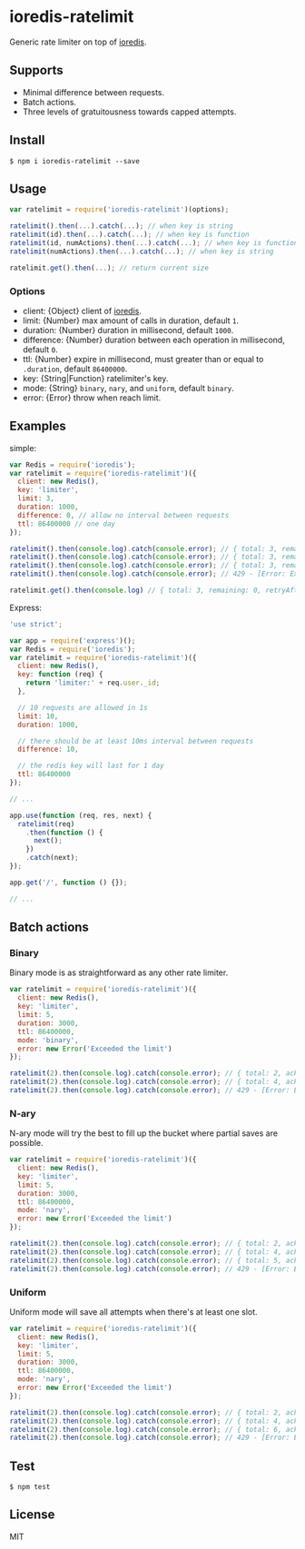 # ioredis-ratelimit

Generic rate limiter on top of [ioredis](https://github.com/luin/ioredis).

## Supports

- Minimal difference between requests.
- Batch actions.
- Three levels of gratuitousness towards capped attempts.

## Install

```
$ npm i ioredis-ratelimit --save
```

## Usage

```javascript
var ratelimit = require('ioredis-ratelimit')(options);

ratelimit().then(...).catch(...); // when key is string
ratelimit(id).then(...).catch(...); // when key is function
ratelimit(id, numActions).then(...).catch(...); // when key is function and batch actions are requested
ratelimit(numActions).then(...).catch(...); // when key is string

ratelimit.get().then(...); // return current size
```

### Options

- client: {Object} client of [ioredis](https://github.com/luin/ioredis).
- limit: {Number} max amount of calls in duration, default `1`.
- duration: {Number} duration in millisecond, default `1000`.
- difference: {Number} duration between each operation in millisecond, default `0`.
- ttl: {Number} expire in millisecond, must greater than or equal to `.duration`, default `86400000`.
- key: {String|Function} ratelimiter's key.
- mode: {String} `binary`, `nary`, and `uniform`, default `binary`.
- error: {Error} throw when reach limit.

## Examples

simple:

```javascript
var Redis = require('ioredis');
var ratelimit = require('ioredis-ratelimit')({
  client: new Redis(),
  key: 'limiter',
  limit: 3,
  duration: 1000,
  difference: 0, // allow no interval between requests
  ttl: 86400000 // one day
});

ratelimit().then(console.log).catch(console.error); // { total: 3, remaining: 2 }
ratelimit().then(console.log).catch(console.error); // { total: 3, remaining: 1 }
ratelimit().then(console.log).catch(console.error); // { total: 3, remaining: 0 }
ratelimit().then(console.log).catch(console.error); // 429 - [Error: Exceeded the limit]

ratelimit.get().then(console.log) // { total: 3, remaining: 0, retryAfterMS: 1000 }
```

Express:

```javascript
'use strict';

var app = require('express')();
var Redis = require('ioredis');
var ratelimit = require('ioredis-ratelimit')({
  client: new Redis(),
  key: function (req) {
    return 'limiter:' + req.user._id;
  },

  // 10 requests are allowed in 1s
  limit: 10,
  duration: 1000,

  // there should be at least 10ms interval between requests 
  difference: 10,

  // the redis key will last for 1 day
  ttl: 86400000
});

// ...

app.use(function (req, res, next) {
  ratelimit(req)
    .then(function () {
      next();
    })
    .catch(next);
});

app.get('/', function () {});

// ...
```

## Batch actions

### Binary

Binary mode is as straightforward as any other rate limiter.

```javascript
var ratelimit = require('ioredis-ratelimit')({
  client: new Redis(),
  key: 'limiter',
  limit: 5,
  duration: 3000,
  ttl: 86400000,
  mode: 'binary',
  error: new Error('Exceeded the limit')
});

ratelimit(2).then(console.log).catch(console.error); // { total: 2, acknowledged: 2, remaining: 3 }
ratelimit(2).then(console.log).catch(console.error); // { total: 4, acknowledged: 2, remaining: 1 }
ratelimit(2).then(console.log).catch(console.error); // 429 - [Error: Exceeded the limit]
```

### N-ary

N-ary mode will try the best to fill up the bucket where partial saves are possible.

```javascript
var ratelimit = require('ioredis-ratelimit')({
  client: new Redis(),
  key: 'limiter',
  limit: 5,
  duration: 3000,
  ttl: 86400000,
  mode: 'nary',
  error: new Error('Exceeded the limit')
});

ratelimit(2).then(console.log).catch(console.error); // { total: 2, acknowledged: 2, remaining: 3 }
ratelimit(2).then(console.log).catch(console.error); // { total: 4, acknowledged: 2, remaining: 1 }
ratelimit(2).then(console.log).catch(console.error); // { total: 5, acknowledged: 1, remaining: 0 }
ratelimit(2).then(console.log).catch(console.error); // 429 - [Error: Exceeded the limit]
```

### Uniform

Uniform mode will save all attempts when there's at least one slot.

```javascript
var ratelimit = require('ioredis-ratelimit')({
  client: new Redis(),
  key: 'limiter',
  limit: 5,
  duration: 3000,
  ttl: 86400000,
  mode: 'nary',
  error: new Error('Exceeded the limit')
});

ratelimit(2).then(console.log).catch(console.error); // { total: 2, acknowledged: 2, remaining: 3 }
ratelimit(2).then(console.log).catch(console.error); // { total: 4, acknowledged: 2, remaining: 1 }
ratelimit(2).then(console.log).catch(console.error); // { total: 6, acknowledged: 2, remaining: 0 }
ratelimit(2).then(console.log).catch(console.error); // 429 - [Error: Exceeded the limit]
```

## Test

```
$ npm test
```

## License

MIT
